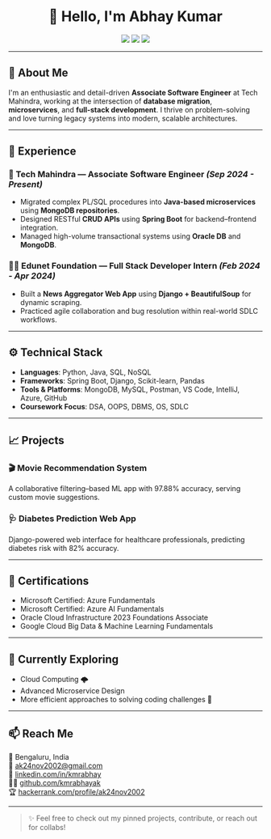 <h1 align="center">👋 Hello, I'm Abhay Kumar</h1>
<p align="center">
  <a href="https://github.com/kmrabhayak"><img src="https://img.shields.io/badge/GitHub-kmrabhayak-black?logo=github&style=for-the-badge"></a>
  <a href="https://linkedin.com/in/kmrabhay"><img src="https://img.shields.io/badge/LinkedIn-kmrabhay-blue?logo=linkedin&style=for-the-badge"></a>
  <a href="mailto:ak24nov2002@gmail.com"><img src="https://img.shields.io/badge/Email-ak24nov2002@gmail.com-red?logo=gmail&style=for-the-badge"></a>
</p>

---

## 🧠 About Me

I'm an enthusiastic and detail-driven **Associate Software Engineer** at Tech Mahindra, working at the intersection of **database migration**, **microservices**, and **full-stack development**. I thrive on problem-solving and love turning legacy systems into modern, scalable architectures.

---

## 💼 Experience

### 🏢 Tech Mahindra — Associate Software Engineer *(Sep 2024 - Present)*
- Migrated complex PL/SQL procedures into **Java-based microservices** using **MongoDB repositories**.
- Designed RESTful **CRUD APIs** using **Spring Boot** for backend–frontend integration.
- Managed high-volume transactional systems using **Oracle DB** and **MongoDB**.

### 🧑‍💻 Edunet Foundation — Full Stack Developer Intern *(Feb 2024 - Apr 2024)*
- Built a **News Aggregator Web App** using **Django + BeautifulSoup** for dynamic scraping.
- Practiced agile collaboration and bug resolution within real-world SDLC workflows.

---

## ⚙️ Technical Stack

- **Languages**: Python, Java, SQL, NoSQL
- **Frameworks**: Spring Boot, Django, Scikit-learn, Pandas
- **Tools & Platforms**: MongoDB, MySQL, Postman, VS Code, IntelliJ, Azure, GitHub
- **Coursework Focus**: DSA, OOPS, DBMS, OS, SDLC

---

## 📈 Projects

### 🎬 Movie Recommendation System
A collaborative filtering–based ML app with 97.88% accuracy, serving custom movie suggestions.

### 🩺 Diabetes Prediction Web App
Django-powered web interface for healthcare professionals, predicting diabetes risk with 82% accuracy.

---

## 🧾 Certifications

- Microsoft Certified: Azure Fundamentals
- Microsoft Certified: Azure AI Fundamentals
- Oracle Cloud Infrastructure 2023 Foundations Associate
- Google Cloud Big Data & Machine Learning Fundamentals

---

## 🌱 Currently Exploring

- Cloud Computing 🌩️  
- Advanced Microservice Design  
- More efficient approaches to solving coding challenges 🧩

---

## 📫 Reach Me

📍 Bengaluru, India  
📧 [ak24nov2002@gmail.com](mailto:ak24nov2002@gmail.com)  
🔗 [linkedin.com/in/kmrabhay](https://linkedin.com/in/kmrabhay)  
🐱‍💻 [github.com/kmrabhayak](https://github.com/kmrabhayak)  
🏆 [hackerrank.com/profile/ak24nov2002](https://www.hackerrank.com/profile/ak24nov2002)

---

> ✨ Feel free to check out my pinned projects, contribute, or reach out for collabs!

